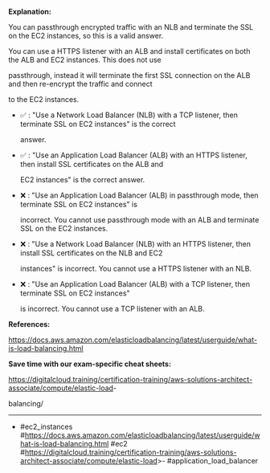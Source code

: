 **Explanation:**

You can passthrough encrypted traffic with an NLB and terminate the SSL on the EC2 instances, so this is a valid answer.

You can use a HTTPS listener with an ALB and install certificates on both the ALB and EC2 instances. This does not use

passthrough, instead it will terminate the first SSL connection on the ALB and then re-encrypt the traffic and connect

to the EC2 instances.

- ✅ :  "Use a Network Load Balancer (NLB) with a TCP listener, then terminate SSL on EC2 instances" is the correct

  answer.

- ✅ :  "Use an Application Load Balancer (ALB) with an HTTPS listener, then install SSL certificates on the ALB and

  EC2 instances" is the correct answer.

- ❌ :  "Use an Application Load Balancer (ALB) in passthrough mode, then terminate SSL on EC2 instances" is

  incorrect. You cannot use passthrough mode with an ALB and terminate SSL on the EC2 instances.

- ❌ :  "Use a Network Load Balancer (NLB) with an HTTPS listener, then install SSL certificates on the NLB and EC2

  instances" is incorrect. You cannot use a HTTPS listener with an NLB.

- ❌ :  "Use an Application Load Balancer (ALB) with a TCP listener, then terminate SSL on EC2 instances"

  is incorrect. You cannot use a TCP listener with an ALB.

**References:**

<https://docs.aws.amazon.com/elasticloadbalancing/latest/userguide/what-is-load-balancing.html>

**Save time with our exam-specific cheat sheets:**

<https://digitalcloud.training/certification-training/aws-solutions-architect-associate/compute/elastic-load>-

balancing/

----

- #ec2_instances #<https://docs.aws.amazon.com/elasticloadbalancing/latest/userguide/what-is-load-balancing.html> #ec2 #<https://digitalcloud.training/certification-training/aws-solutions-architect-associate/compute/elastic-load>>- #application_load_balancer
